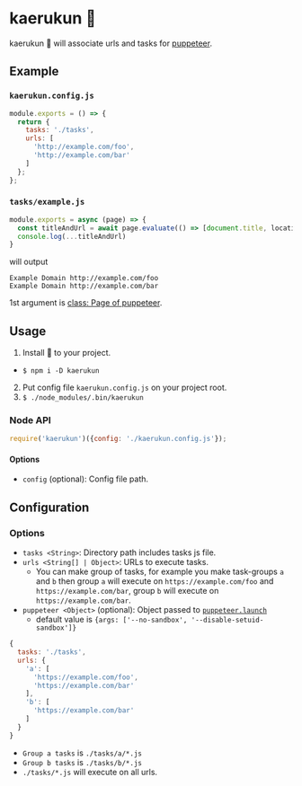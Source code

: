 # kaerukun 🐸

kaerukun 🐸 will associate urls and tasks for [puppeteer](https://github.com/GoogleChrome/puppeteer).

## Example

### `kaerukun.config.js`

```javascript
module.exports = () => {
  return {
    tasks: './tasks',
    urls: [
      'http://example.com/foo',
      'http://example.com/bar'
    ]
  };
};
```

### `tasks/example.js`

```javascript
module.exports = async (page) => {
  const titleAndUrl = await page.evaluate(() => [document.title, location.href])
  console.log(...titleAndUrl)
}
```
will output
```
Example Domain http://example.com/foo
Example Domain http://example.com/bar
```

1st argument is [class: Page of puppeteer](https://github.com/GoogleChrome/puppeteer/blob/master/docs/api.md#class-page).

## Usage

1. Install 🐸 to your project.
  - `$ npm i -D kaerukun`
2. Put config file `kaerukun.config.js` on your project root.
3. `$ ./node_modules/.bin/kaerukun`

### Node API

```javascript
require('kaerukun')({config: './kaerukun.config.js'});
```

#### Options

- `config` (optional): Config file path.

## Configuration

### Options

- `tasks <String>`: Directory path includes tasks js file.
- `urls <String[] | Object>`: URLs to execute tasks.
  - You can make group of tasks, for example you make task-groups `a` and `b` then group `a` will execute on `https://example.com/foo` and `https://example.com/bar`, group `b` will execute on `https://example.com/bar`.
- `puppeteer <Object>` (optional): Object passed to [`puppeteer.launch`](https://github.com/GoogleChrome/puppeteer/blob/master/docs/api.md#puppeteerlaunchoptions)
  - default value is `{args: ['--no-sandbox', '--disable-setuid-sandbox']}`

```javascript
{
  tasks: './tasks',
  urls: {
    'a': [
      'https://example.com/foo',
      'https://example.com/bar'
    ],
    'b': [
      'https://example.com/bar'
    ]
  }
}
```
  - `Group a tasks` is `./tasks/a/*.js`
  - `Group b tasks` is `./tasks/b/*.js`
  - `./tasks/*.js` will execute on all urls.
